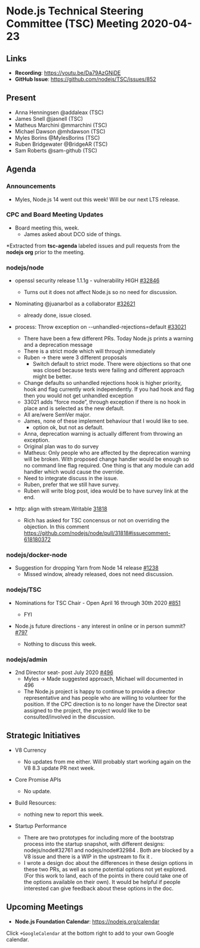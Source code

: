 ﻿# Node.js Technical Steering Committee (TSC) Meeting 2020-04-23

## Links

* **Recording**:  https://youtu.be/Da79AzGNiDE
* **GitHub Issue**: https://github.com/nodejs/TSC/issues/852

## Present

* Anna Henningsen @addaleax (TSC)
* James Snell @jasnell (TSC)
* Matheus Marchini @mmarchini (TSC)
* Michael Dawson @mhdawson (TSC)
* Myles Borins @MylesBorins (TSC)
* Ruben Bridgewater @BridgeAR (TSC)
* Sam Roberts @sam-github (TSC)

## Agenda

### Announcements

* Myles, Node.js 14 went out this week! Will be our next LTS release.


### CPC and Board Meeting Updates

* Board meeting this, week.
  * James asked about DCO side of things.
 
*Extracted from **tsc-agenda** labeled issues and pull requests from the **nodejs org** prior to the meeting.

### nodejs/node

* openssl security release 1.1.1g - vulnerability HIGH [#32846](https://github.com/nodejs/node/issues/32846)
  * Turns out it does not affect Node.js so no need for discussion.


* Nominating @juanarbol as a collaborator [#32621](https://github.com/nodejs/node/issues/32621)
  * already done, issue closed.

* process: Throw exception on --unhandled-rejections=default [#33021](https://github.com/nodejs/node/pull/33021)
  * There have been a few different PRs. Today Node.js prints a warning and a
    deprecation message
  * There is a strict mode which will through immediately
  * Ruben -> there were 3 different proposals
    * Switch default to strict mode. There were objections so that one was closed because
      tests were failing and different approach might be better.
   * Change defaults so unhandled rejections hook is higher priority, hook and flag 
     currently work independently. If you had hook and flag then you would not 
     get unhandled exception 
   * 33021 adds “force mode”, through exception if there is no hook in place and is 
     selected as the new default.
  * All are/were SemVer major.
  * James, none of these implement behaviour that I would like to see.
    * option ok, but not as default.
  * Anna, deprecation warning is actually different from throwing an exception.
  * Original plan was to do survey
  * Matheus: Only people who are affected by the deprecation warning will be broken. With 
    proposed change handler would be enough so no command line flag required. One thing
    is that any module can add handler which would cause the override.
  * Need to integrate discuss in the issue.
  * Ruben, prefer that we still have survey. 
  * Ruben will write blog post, idea would be to have survey link at the end. 

* http: align with stream.Writable [31818](https://github.com/nodejs/node/pull/31818)
  * Rich has asked for TSC concensus or not on overriding the objection. In this comment 
    https://github.com/nodejs/node/pull/31818#issuecomment-618180372

### nodejs/docker-node

* Suggestion for dropping Yarn from Node 14 release [#1238](https://github.com/nodejs/docker-node/issues/1238)
  * Missed window, already released, does not need discussion.

### nodejs/TSC

* Nominations for TSC Chair - Open April 16 through 30th 2020 [#851](https://github.com/nodejs/TSC/issues/851)
  * FYI

* Node.js future directions - any interest in online or in person summit? [#797](https://github.com/nodejs/TSC/issues/797)
  * Nothing to discuss this week.

### nodejs/admin

* 2nd Director seat- post July 2020 [#496](https://github.com/nodejs/admin/issues/496)
  * Myles -> Made suggested approach, Michael will documented in 496
  * The Node.js project is happy to continue to provide a director representative and has
    people who are willing to volunteer for the position. If the CPC direction is to no longer have
    the Director seat assigned to the project, the project would like to be consulted/involved in
    the discussion.

## Strategic Initiatives

* V8 Currency
  * No updates from me either. Will probably start working again on the V8 8.3 update PR next week.

* Core Promise APIs
  * No update.

* Build Resources: 
  * nothing new to report this week.

* Startup Performance
  * There are two prototypes for including more of the bootstrap process into the startup snapshot, with different designs: nodejs/node#32761 and nodejs/node#32984 . Both are blocked by a V8 issue and there is a WIP in the upstream to fix it .
  * I wrote a design doc about the differences in these design options in these two PRs, as well as some potential options not yet explored. (For this work to land, each of the points in there could take one of the options available on their own). It would be helpful if people interested can give feedback about these options in the doc.

## Upcoming Meetings


* **Node.js Foundation Calendar**: https://nodejs.org/calendar


Click `+GoogleCalendar` at the bottom right to add to your own Google calendar.
